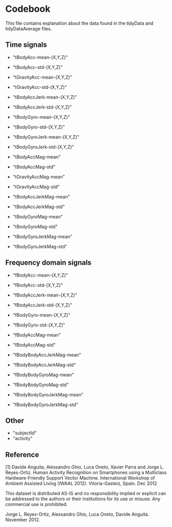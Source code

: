 # Codebook
This file contains explanation about the data found in the tidyData and tidyDataAverage files.

## Time signals
- "tBodyAcc-mean-(X,Y,Z)"
- "tBodyAcc-std-(X,Y,Z)"

- "tGravityAcc-mean-(X,Y,Z)"
- "tGravityAcc-std-(X,Y,Z)" 

- "tBodyAccJerk-mean-(X,Y,Z)" 
- "tBodyAccJerk-std-(X,Y,Z)" 

- "tBodyGyro-mean-(X,Y,Z)" 
- "tBodyGyro-std-(X,Y,Z)"

- "tBodyGyroJerk-mean-(X,Y,Z)"
- "tBodyGyroJerk-std-(X,Y,Z)"

- "tBodyAccMag-mean" 
- "tBodyAccMag-std" 

- "tGravityAccMag-mean" 
- "tGravityAccMag-std" 

- "tBodyAccJerkMag-mean" 
- "tBodyAccJerkMag-std" 

- "tBodyGyroMag-mean" 
- "tBodyGyroMag-std" 

- "tBodyGyroJerkMag-mean" 
- "tBodyGyroJerkMag-std"

## Frequency domain signals
- "fBodyAcc-mean-(X,Y,Z)" 
- "fBodyAcc-std-(X,Y,Z)"

- "fBodyAccJerk-mean-(X,Y,Z)" 
- "fBodyAccJerk-std-(X,Y,Z)" 

- "fBodyGyro-mean-(X,Y,Z)" 
- "fBodyGyro-std-(X,Y,Z)"

- "fBodyAccMag-mean" 
- "fBodyAccMag-std" 

- "fBodyBodyAccJerkMag-mean" 
- "fBodyBodyAccJerkMag-std" 

- "fBodyBodyGyroMag-mean" 
- "fBodyBodyGyroMag-std" 

- "fBodyBodyGyroJerkMag-mean" 
- "fBodyBodyGyroJerkMag-std"

## Other

- "subjectId" 
- "activity"

## Reference

[1] Davide Anguita, Alessandro Ghio, Luca Oneto, Xavier Parra and Jorge L. Reyes-Ortiz. Human Activity Recognition on Smartphones using a Multiclass Hardware-Friendly Support Vector Machine. International Workshop of Ambient Assisted Living (IWAAL 2012). Vitoria-Gasteiz, Spain. Dec 2012

This dataset is distributed AS-IS and no responsibility implied or explicit can be addressed to the authors or their institutions for its use or misuse. Any commercial use is prohibited.

Jorge L. Reyes-Ortiz, Alessandro Ghio, Luca Oneto, Davide Anguita. November 2012.